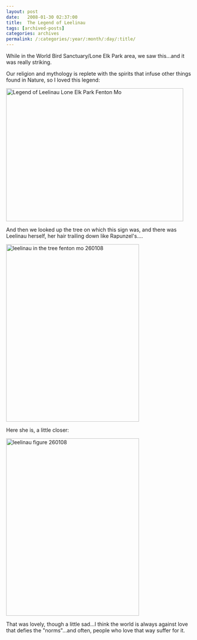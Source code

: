 ```yaml
---
layout: post
date:	2008-01-30 02:37:00
title:  The Legend of Leelinau
tags: [archived-posts]
categories: archives
permalink: /:categories/:year/:month/:day/:title/
---
```

While in the World Bird Sanctuary/Lone Elk Park area, we saw this...and it was really striking.

Our religion and mythology is replete with the spirits that infuse other things found in Nature, so I loved this legend:


<a href="http://www.flickr.com/photos/23073985@N08/2228639923/" title="Legend of Leelinau Lone Elk Park Fenton Mo by stlouisvisit, on Flickr"><img src="http://farm3.static.flickr.com/2053/2228639923_1ec98853d1_o.jpg" width="480" height="360" alt="Legend of Leelinau Lone Elk Park Fenton Mo" /></a>

And then we looked up the tree on which this sign was, and there was Leelinau herself, her hair trailing down like Rapunzel's....


<a href="http://www.flickr.com/photos/23073985@N08/2229435792/" title="leelinau in the tree fenton mo 260108 by stlouisvisit, on Flickr"><img src="http://farm3.static.flickr.com/2142/2229435792_b280e43006_o.jpg" width="360" height="480" alt="leelinau in the tree fenton mo 260108" /></a>

Here she is, a little closer:



<a href="http://www.flickr.com/photos/23073985@N08/2229436740/" title="leelinau figure 260108 by stlouisvisit, on Flickr"><img src="http://farm3.static.flickr.com/2407/2229436740_c3093866f8_o.jpg" width="360" height="480" alt="leelinau figure 260108" /></a>


That was lovely, though a little sad...I think the world is always against love that defies the "norms"...and often, people who love that way suffer for it.
